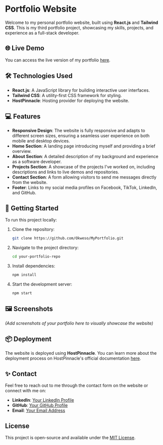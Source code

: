 # Portfolio Website

Welcome to my personal portfolio website, built using **React.js** and **Tailwind CSS**. This is my third portfolio project, showcasing my skills, projects, and experience as a full-stack developer.

## 🌐 Live Demo

You can access the live version of my portfolio [here](https://okweso.techieswall.com/).

## 🛠️ Technologies Used

- **React.js**: A JavaScript library for building interactive user interfaces.
- **Tailwind CSS**: A utility-first CSS framework for styling.
- **HostPinnacle**: Hosting provider for deploying the website.

## 💻 Features

- **Responsive Design**: The website is fully responsive and adapts to different screen sizes, ensuring a seamless user experience on both mobile and desktop devices.
- **Home Section**: A landing page introducing myself and providing a brief overview.
- **About Section**: A detailed description of my background and experience as a software developer.
- **Projects Section**: A showcase of the projects I've worked on, including descriptions and links to live demos and repositories.
- **Contact Section**: A form allowing visitors to send me messages directly from the website.
- **Footer**: Links to my social media profiles on Facebook, TikTok, LinkedIn, and GitHub.

## 🚀 Getting Started

To run this project locally:

1. Clone the repository:
    ```bash
    git clone https://github.com/Okweso/MyPortfolio.git
    ```

2. Navigate to the project directory:
    ```bash
    cd your-portfolio-repo
    ```

3. Install dependencies:
    ```bash
    npm install
    ```

4. Start the development server:
    ```bash
    npm start
    ```

## 🖼️ Screenshots

_(Add screenshots of your portfolio here to visually showcase the website)_

## 📦 Deployment

The website is deployed using **HostPinnacle**. You can learn more about the deployment process on HostPinnacle's official documentation [here](https://www.hostpinnacle.co.ke/).

## ✨ Contact

Feel free to reach out to me through the contact form on the website or connect with me on:
- **LinkedIn**: [Your LinkedIn Profile](https://www.linkedin.com/in/paul-okweso-94933a230/)
- **GitHub**: [Your GitHub Profile](https://github.com/okweso)
- **Email**: [Your Email Address](mailto:paulokweso72gmail.com)

## License

This project is open-source and available under the [MIT License](LICENSE).
